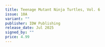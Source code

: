 ```yaml
---
title: Teenage Mutant Ninja Turtles, Vol. 6
issue: 10A
variant: ""
publisher: IDW Publishing
release_date: Jul 2025
signed_by: ""
price: 4.99
---
```

